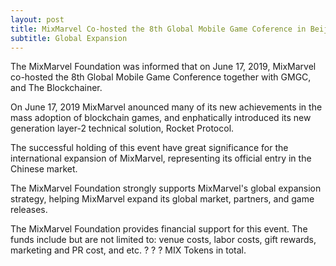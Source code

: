 ```yaml
---
layout: post
title: MixMarvel Co-hosted the 8th Global Mobile Game Coference in Beijing, China
subtitle: Global Expansion
---
```


The MixMarvel Foundation was informed that on June 17, 2019, MixMarvel co-hosted the 8th Global Mobile Game Conference together with GMGC, and The Blockchainer. 

On June 17, 2019 MixMarvel anounced many of its new achievements in the mass adoption of blockchain games, and enphatically introduced its new generation layer-2 technical solution, Rocket Protocol. 

The successful holding of this event have great significance for the international expansion of MixMarvel, representing its official entry in the Chinese market. 

The MixMarvel Foundation strongly supports MixMarvel's global expansion strategy, helping MixMarvel expand its global market, partners, and game releases. 

The MixMarvel Foundation provides financial support for this event. The funds include but are not limited to: venue costs, labor costs, gift rewards, marketing and PR cost, and etc. ? ? ? MIX Tokens in total. 


